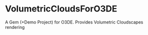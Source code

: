 # VolumetricCloudsForO3DE
A Gem (+Demo Project) for O3DE. Provides Volumetric Cloudscapes rendering
